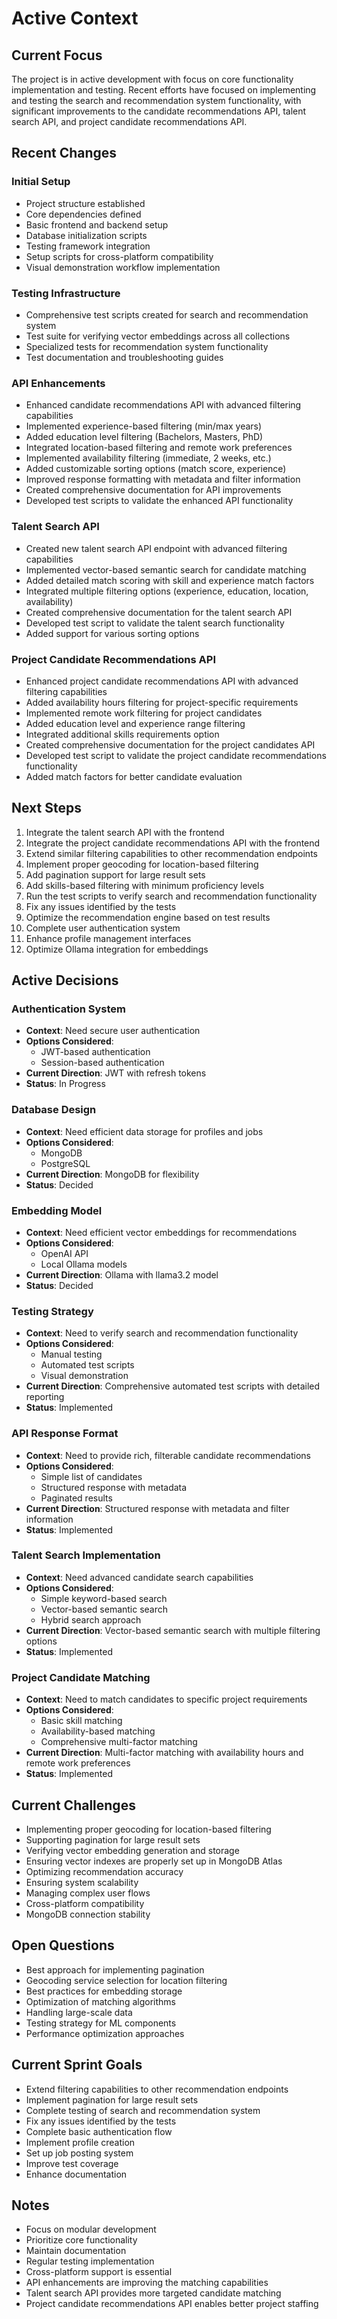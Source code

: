 # Active Context

## Current Focus
The project is in active development with focus on core functionality implementation and testing. Recent efforts have focused on implementing and testing the search and recommendation system functionality, with significant improvements to the candidate recommendations API, talent search API, and project candidate recommendations API.

## Recent Changes
### Initial Setup
- Project structure established
- Core dependencies defined
- Basic frontend and backend setup
- Database initialization scripts
- Testing framework integration
- Setup scripts for cross-platform compatibility
- Visual demonstration workflow implementation

### Testing Infrastructure
- Comprehensive test scripts created for search and recommendation system
- Test suite for verifying vector embeddings across all collections
- Specialized tests for recommendation system functionality
- Test documentation and troubleshooting guides

### API Enhancements
- Enhanced candidate recommendations API with advanced filtering capabilities
- Implemented experience-based filtering (min/max years)
- Added education level filtering (Bachelors, Masters, PhD)
- Integrated location-based filtering and remote work preferences
- Implemented availability filtering (immediate, 2 weeks, etc.)
- Added customizable sorting options (match score, experience)
- Improved response formatting with metadata and filter information
- Created comprehensive documentation for API improvements
- Developed test scripts to validate the enhanced API functionality

### Talent Search API
- Created new talent search API endpoint with advanced filtering capabilities
- Implemented vector-based semantic search for candidate matching
- Added detailed match scoring with skill and experience match factors
- Integrated multiple filtering options (experience, education, location, availability)
- Created comprehensive documentation for the talent search API
- Developed test script to validate the talent search functionality
- Added support for various sorting options

### Project Candidate Recommendations API
- Enhanced project candidate recommendations API with advanced filtering capabilities
- Added availability hours filtering for project-specific requirements
- Implemented remote work filtering for project candidates
- Added education level and experience range filtering
- Integrated additional skills requirements option
- Created comprehensive documentation for the project candidates API
- Developed test script to validate the project candidate recommendations functionality
- Added match factors for better candidate evaluation

## Next Steps
1. Integrate the talent search API with the frontend
2. Integrate the project candidate recommendations API with the frontend
3. Extend similar filtering capabilities to other recommendation endpoints
4. Implement proper geocoding for location-based filtering
5. Add pagination support for large result sets
6. Add skills-based filtering with minimum proficiency levels
7. Run the test scripts to verify search and recommendation functionality
8. Fix any issues identified by the tests
9. Optimize the recommendation engine based on test results
10. Complete user authentication system
11. Enhance profile management interfaces
12. Optimize Ollama integration for embeddings

## Active Decisions
### Authentication System
- **Context**: Need secure user authentication
- **Options Considered**: 
  - JWT-based authentication
  - Session-based authentication
- **Current Direction**: JWT with refresh tokens
- **Status**: In Progress

### Database Design
- **Context**: Need efficient data storage for profiles and jobs
- **Options Considered**: 
  - MongoDB
  - PostgreSQL
- **Current Direction**: MongoDB for flexibility
- **Status**: Decided

### Embedding Model
- **Context**: Need efficient vector embeddings for recommendations
- **Options Considered**: 
  - OpenAI API
  - Local Ollama models
- **Current Direction**: Ollama with llama3.2 model
- **Status**: Decided

### Testing Strategy
- **Context**: Need to verify search and recommendation functionality
- **Options Considered**:
  - Manual testing
  - Automated test scripts
  - Visual demonstration
- **Current Direction**: Comprehensive automated test scripts with detailed reporting
- **Status**: Implemented

### API Response Format
- **Context**: Need to provide rich, filterable candidate recommendations
- **Options Considered**:
  - Simple list of candidates
  - Structured response with metadata
  - Paginated results
- **Current Direction**: Structured response with metadata and filter information
- **Status**: Implemented

### Talent Search Implementation
- **Context**: Need advanced candidate search capabilities
- **Options Considered**:
  - Simple keyword-based search
  - Vector-based semantic search
  - Hybrid search approach
- **Current Direction**: Vector-based semantic search with multiple filtering options
- **Status**: Implemented

### Project Candidate Matching
- **Context**: Need to match candidates to specific project requirements
- **Options Considered**:
  - Basic skill matching
  - Availability-based matching
  - Comprehensive multi-factor matching
- **Current Direction**: Multi-factor matching with availability hours and remote work preferences
- **Status**: Implemented

## Current Challenges
- Implementing proper geocoding for location-based filtering
- Supporting pagination for large result sets
- Verifying vector embedding generation and storage
- Ensuring vector indexes are properly set up in MongoDB Atlas
- Optimizing recommendation accuracy
- Ensuring system scalability
- Managing complex user flows
- Cross-platform compatibility
- MongoDB connection stability

## Open Questions
- Best approach for implementing pagination
- Geocoding service selection for location filtering
- Best practices for embedding storage
- Optimization of matching algorithms
- Handling large-scale data
- Testing strategy for ML components
- Performance optimization approaches

## Current Sprint Goals
- Extend filtering capabilities to other recommendation endpoints
- Implement pagination for large result sets
- Complete testing of search and recommendation system
- Fix any issues identified by the tests
- Complete basic authentication flow
- Implement profile creation
- Set up job posting system
- Improve test coverage
- Enhance documentation

## Notes
- Focus on modular development
- Prioritize core functionality
- Maintain documentation
- Regular testing implementation
- Cross-platform support is essential
- API enhancements are improving the matching capabilities
- Talent search API provides more targeted candidate matching
- Project candidate recommendations API enables better project staffing 